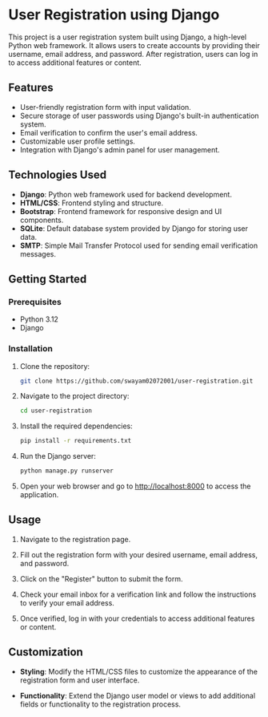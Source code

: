# User Registration using Django

This project is a user registration system built using Django, a high-level Python web framework. It allows users to create accounts by providing their username, email address, and password. After registration, users can log in to access additional features or content.

## Features

- User-friendly registration form with input validation.
- Secure storage of user passwords using Django's built-in authentication system.
- Email verification to confirm the user's email address.
- Customizable user profile settings.
- Integration with Django's admin panel for user management.

## Technologies Used

- **Django**: Python web framework used for backend development.
- **HTML/CSS**: Frontend styling and structure.
- **Bootstrap**: Frontend framework for responsive design and UI components.
- **SQLite**: Default database system provided by Django for storing user data.
- **SMTP**: Simple Mail Transfer Protocol used for sending email verification messages.

## Getting Started

### Prerequisites

- Python 3.12
- Django

### Installation

1. Clone the repository:

    ```bash
    git clone https://github.com/swayam02072001/user-registration.git
    ```

2. Navigate to the project directory:

    ```bash
    cd user-registration
    ```

3. Install the required dependencies:

    ```bash
    pip install -r requirements.txt
    ```

4. Run the Django server:

    ```bash
    python manage.py runserver
    ```

5. Open your web browser and go to [http://localhost:8000](http://localhost:8000) to access the application.

## Usage

1. Navigate to the registration page.

2. Fill out the registration form with your desired username, email address, and password.

3. Click on the "Register" button to submit the form.

4. Check your email inbox for a verification link and follow the instructions to verify your email address.

5. Once verified, log in with your credentials to access additional features or content.

## Customization

- **Styling**: Modify the HTML/CSS files to customize the appearance of the registration form and user interface.
  
- **Functionality**: Extend the Django user model or views to add additional fields or functionality to the registration process.
